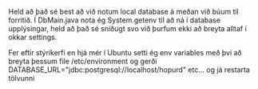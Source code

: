 Held að það sé best að við notum local database á meðan við búum til forritið.
Í DbMain.java nota ég System.getenv til að ná í database upplýsingar, held að það sé sniðugt svo við þurfum ekki að breyta alltaf í okkar settings.

Fer eftir stýrikerfi en hjá mér í Ubuntu setti ég env variables með þvi að breyta þessum file /etc/environment og gerði
DATABASE_URL="jdbc:postgresql://localhost/hopurd" etc... og já restarta tölvunni